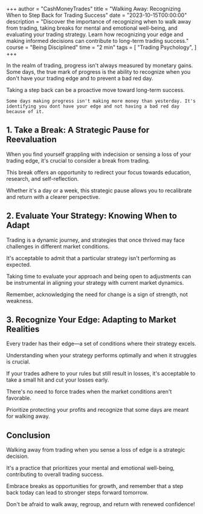 +++
author = "CashMoneyTrades"
title = "Walking Away: Recognizing When to Step Back for Trading Success"
date = "2023-10-15T00:00:00"
description = "Discover the importance of recognizing when to walk away from trading, taking breaks for mental and emotional well-being, and evaluating your trading strategy. Learn how recognizing your edge and making informed decisions can contribute to long-term trading success."
course = "Being Disciplined"
time = "2 min"
tags = [
    "Trading Psychology",
]
+++

In the realm of trading, progress isn't always measured by monetary gains. Some days, the true mark of progress is the ability to recognize when you don't have your trading edge and to prevent a bad red day. 

Taking a step back can be a proactive move toward long-term success.

`Some days making progress isn't making more money than
yesterday. It's identifying you dont have your edge and not having
a bad red day because of it.`

## 1. Take a Break: A Strategic Pause for Reevaluation

When you find yourself grappling with indecision or sensing a loss of your trading edge, it's crucial to consider a break from trading. 

This break offers an opportunity to redirect your focus towards education, research, and self-reflection. 

Whether it's a day or a week, this strategic pause allows you to recalibrate and return with a clearer perspective.

## 2. Evaluate Your Strategy: Knowing When to Adapt

Trading is a dynamic journey, and strategies that once thrived may face challenges in different market conditions. 

It's acceptable to admit that a particular strategy isn't performing as expected. 

Taking time to evaluate your approach and being open to adjustments can be instrumental in aligning your strategy with current market dynamics. 

Remember, acknowledging the need for change is a sign of strength, not weakness.

## 3. Recognize Your Edge: Adapting to Market Realities

Every trader has their edge—a set of conditions where their strategy excels. 

Understanding when your strategy performs optimally and when it struggles is crucial. 

If your trades adhere to your rules but still result in losses, it's acceptable to take a small hit and cut your losses early. 

There's no need to force trades when the market conditions aren't favorable. 

Prioritize protecting your profits and recognize that some days are meant for walking away.

## Conclusion

Walking away from trading when you sense a loss of edge is a strategic decision. 

It's a practice that prioritizes your mental and emotional well-being, contributing to overall trading success. 

Embrace breaks as opportunities for growth, and remember that a step back today can lead to stronger steps forward tomorrow. 

Don't be afraid to walk away, regroup, and return with renewed confidence!
